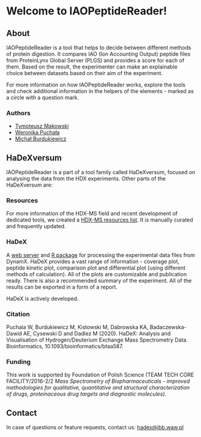 # Welcome to IAOPeptideReader!

## About

IAOPeptideReader is a tool that helps to decide between different methods of protein digestion. It compares IAO (Ion Accounting Output) peptide files from ProteinLynx Global Server (PLGS) and provides a score for each of them. Based on the result, the experimenter can make an explainable choice between datasets based on their aim of the experiment. 

For more information on how IAOPeptideReader works, explore the tools and check additional information in the helpers of the elements - marked as a circle with a question mark. 

### Authors  

* [Tymoteusz Makowski](https://github.com/tmakowski)
* [Weronika Puchała](https://github.com/werpuc)
* [Michał Burdukiewicz](https://www.researchgate.net/profile/Michal_Burdukiewicz)

## HaDeXversum

IAOPeptideReader is a part of a tool family called HaDeXversum, focused on analysing the data from the HDX experiments.
Other parts of the HaDeXversum are:

### Resources

For more information of the HDX-MS field and recent development of dedicated tools, we created a [HDX-MS resources list](https://github.com/hadexversum/HDX-MS-resources). It is manually curated and frequently updated.
### HaDeX

A [web server](https://hadex.mslab-ibb.pl/) and [R package](https://github.com/hadexversum/HaDeX) for processing the experimental data files from DynamX. HaDeX provides a vast range of information - coverage plot, peptide kinetic plot, comparison plot and differential plot (using different methods of calculation). All of the plots are customizable and publication ready. There is also a recommended summary of the experiment. All of the results can be exported in a form of a report. 

HaDeX is actively developed. 

### Citation

Puchala W, Burdukiewicz M, Kistowski M, Dabrowska KA, Badaczewska-Dawid AE, Cysewski D and Dadlez M (2020). HaDeX: Analysis and Visualisation of Hydrogen/Deuterium Exchange Mass Spectrometry Data. Bioinformatics, 10.1093/bioinformatics/btaa587.

### Funding  

This work is supported by Foundation of Polish Science (TEAM TECH CORE FACILITY/2016-2/2 *Mass Spectrometry of Biopharmaceuticals - improved methodologies for qualitative, quantitative and structural characterization of drugs, proteinaceous drug targets and diagnostic molecules)*.

## Contact

In case of questions or feature requests, contact us: hadex@ibb.waw.pl
